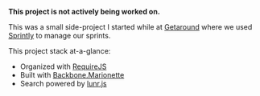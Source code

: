 **This project is not actively being worked on.**

This was a small side-project I started while at [Getaround](https://www.getaround.com) where we used [Sprintly](https://sprint.ly) to manage our sprints.

This project stack at-a-glance:

- Organized with [RequireJS](http://requirejs.org/)
- Built with [Backbone.Marionette](http://marionettejs.com/)
- Search powered by [lunr.js](http://lunrjs.com/)
